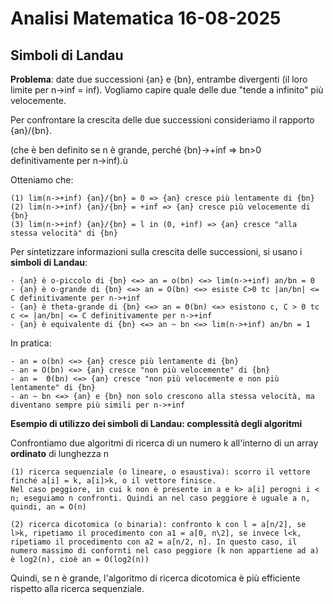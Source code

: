 # Analisi Matematica 16-08-2025

## Simboli di Landau

**Problema**: date due successioni {an} e {bn}, entrambe divergenti (il loro limite per n->inf = inf).
Vogliamo capire quale delle due "tende a infinito" più velocemente. 

Per confrontare la crescita delle due successioni consideriamo il rapporto {an}/{bn}.

(che è ben definito se n è grande, perché {bn}->+inf => bn>0 definitivamente per n->inf).ù

Otteniamo che:

    (1) lim(n->+inf) {an}/{bn} = 0 => {an} cresce più lentamente di {bn}
    (2) lim(n->+inf) {an}/{bn} = +inf => {an} cresce più velocemente di {bn}
    (3) lim(n->+inf) {an}/{bn} = l in (0, +inf) => {an} cresce "alla stessa velocità" di {bn}

Per sintetizzare informazioni sulla crescita delle successioni, si usano i **simboli di Landau**:

    - {an} è o-piccolo di {bn} <=> an = o(bn) <=> lim(n->+inf) an/bn = 0
    - {an} è o-grande di {bn} <=> an = O(bn) <=> esiste C>0 tc |an/bn| <= C definitivamente per n->+inf
    - {an} è theta-grande di {bn} <=> an = Θ(bn) <=> esistono c, C > 0 tc c <= |an/bn| <= C definitivamente per n->+inf
    - {an} è equivalente di {bn} <=> an ~ bn <=> lim(n->+inf) an/bn = 1

In pratica:
    
    - an = o(bn) <=> {an} cresce più lentamente di {bn}
    - an = O(bn) <=> {an} cresce "non più velocemente" di {bn}
    - an =  Θ(bn) <=> {an} cresce "non più velocemente e non più lentamente" di {bn}
    - an ~ bn <=> {an} e {bn} non solo crescono alla stessa velocità, ma diventano sempre più simili per n->+inf

**Esempio di utilizzo dei simboli di Landau: complessità degli algoritmi**

Confrontiamo due algoritmi di ricerca di un numero k all'interno di un array **ordinato** di lunghezza n

    (1) ricerca sequenziale (o lineare, o esaustiva): scorro il vettore finché a[i] = k, a[i]>k, o il vettore finisce.
    Nel caso peggiore, in cui k non è presente in a e k> a[i] perogni i < n; eseguiamo n confronti. Quindi an nel caso peggiore è uguale a n,
    quindi, an = O(n)

    (2) ricerca dicotomica (o binaria): confronto k con l = a[n/2], se l>k, ripetiamo il procedimento con a1 = a[0, n\2], se invece l<k,
    ripetiamo il procedimento con a2 = a[n/2, n]. In questo caso, il numero massimo di confornti nel caso peggiore (k non appartiene ad a)
    è log2(n), cioè an = O(log2(n))

Quindi, se n è grande, l'algoritmo di ricerca dicotomica è più efficiente rispetto alla ricerca sequenziale.

